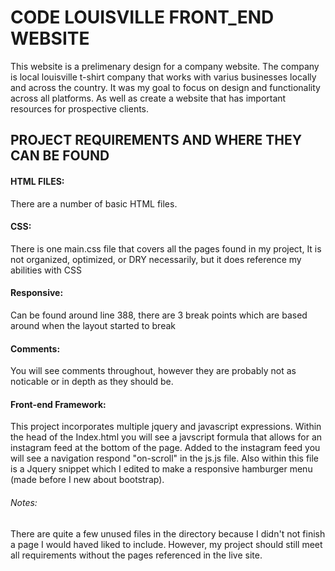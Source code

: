 # CODE LOUISVILLE FRONT_END WEBSITE
This website is a prelimenary design for a company website. The company is local louisville t-shirt company that works with varius businesses locally and across the country.
It was my goal to focus on design and functionality across all platforms. As well as create a website that has important resources for prospective clients.

## PROJECT REQUIREMENTS AND WHERE THEY CAN BE FOUND

#### HTML FILES: 
There are a number of basic HTML files.

#### CSS: 
There is one main.css file that covers all the pages found in my project, It is not organized, optimized, or DRY necessarily, but it does reference my abilities with CSS

#### Responsive: 
Can be found around line 388, there are 3 break points which are based around when the layout started to break

#### Comments:
You will see comments throughout, however they are probably not as noticable or in depth as they should be.

#### Front-end Framework:
This project incorporates multiple jquery and javascript expressions. Within the head of the Index.html you will see a javscript formula that allows for an instagram feed at the bottom of the page.
Added to the instagram feed you will see a navigation respond "on-scroll" in the js.js file. Also within this file is a Jquery snippet which I edited to make a responsive hamburger menu (made before I new about bootstrap).


###### Notes:
There are quite a few unused files in the directory because I didn't not finish a page I would haved liked to include. However, my project should still meet all requirements without the pages referenced in the live site.
